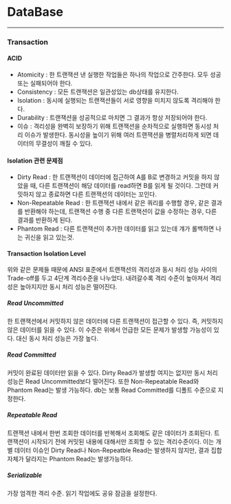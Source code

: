 # DataBase
* * *
### Transaction

 #### ACID

- Atomicity : 한 트랜잭션 낸 실행한 작업들은 하나의 작업으로 간주한다. 모두 성공 또는 실패되어야 한다.
- Consistency : 모든 트랜잭션은 일관성있는 db상태를 유지한다. 
- Isolation : 동시에 실행되는 트랜잭션들이 서로 영향을 미치지 않도록 격리해야 한다.
- Durability : 트랜잭션을 성공적으로 마치면 그 결과가 항상 저장되어야 한다.
- 이슈 : 격리성을 완벽히 보장하기 위해 트랜잭션을 순차적으로 실행하면 동시성 처리 이슈가 발생한다. 동시성을 높이기 위해 여러 트랜잭션을 병렬처리하게 되면 데이터의 무결성이 깨질 수 있다.

#### Isolation 관련 문제점

- Dirty Read : 한 트랜잭션이 데이터에 접근하여 A를 B로 변경하고 커밋을 하지 않았을 때, 다른 트랜잭션이 해당 데이터를 read하면 B를 읽게 될 것이다. 그런데 커밋하지 않고 종료하면 다른 트랜잭션의 데이터는 꼬인다.
- Non-Repeatable Read : 한 트랜잭션 내에서 같은 쿼리를 수행할 경우, 같은 결과를 반환해야 하는데, 트랜잭션 수행 중 다른 트랜잭션이 값을 수정하는 경우, 다른 결과를 반환하게 된다.
- Phantom Read : 다른 트랜잭션이 추가한 데이터를 읽고 있는데 걔가 롤백하면 나는 귀신을 읽고 있는것.

#### Transaction Isolation Level

 위와 같은 문제들 때문에 ANSI 표준에서 트랜잭션의 격리성과 동시 처리 성능 사이의 Trade-off를 두고 4단계 격리수준을 나누었다. 내려갈수록 격리 수준이 높아져서 격리성은 높아지지만 동시 처리 성능은 떨어진다.

##### Read Uncommitted

 한 트랜잭션에서 커밋하지 않은 데이터에 다른 트랜잭션이 접근할 수 있다. 즉, 커밋하지 않은 데이터를 읽을 수 있다. 이 수준은 위에서 언급한 모든 문제가 발생할 가능성이 있다. 대신 동시 처리 성능은 가장 높다.

##### Read Committed

 커밋이 완료된 데이터만 읽을 수 있다. Dirty Read가 발생할 여지는 없지만 동시 처리 성능은 Read Uncommitted보다 떨어진다. 또한 Non-Repeatable Read와 Phantom Read는 발생 가능하다. db는 보통 Read Committed를 디폴트 수준으로 지정한다.

##### Repeatable Read

 트랜잭션 내에서 한번 조회한 데이터를 반복해서 조회해도 같은 데이터가 조회된다. 트랜잭션이 시작되기 전에 커밋된 내용에 대해서만 조회할 수 있는 격리수준이다. 이는 개별 데이터 이슈인 Dirty Read나 Non-Repeatble Read는 발생하지 않지만, 결과 집합 자체가 달라지는 Phantom Read는 발생가능하다.

##### Serializable

 가장 엄격한 격리 수준. 읽기 작업에도 공유 잠금을 설정한다.